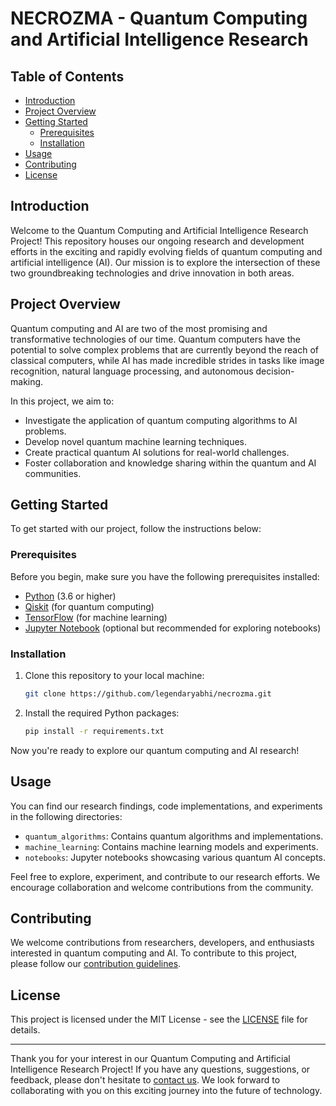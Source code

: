 # NECROZMA - Quantum Computing and Artificial Intelligence Research 

## Table of Contents

- [Introduction](#introduction)
- [Project Overview](#project-overview)
- [Getting Started](#getting-started)
  - [Prerequisites](#prerequisites)
  - [Installation](#installation)
- [Usage](#usage)
- [Contributing](#contributing)
- [License](#license)

## Introduction

Welcome to the Quantum Computing and Artificial Intelligence Research Project! This repository houses our ongoing research and development efforts in the exciting and rapidly evolving fields of quantum computing and artificial intelligence (AI). Our mission is to explore the intersection of these two groundbreaking technologies and drive innovation in both areas.

## Project Overview

Quantum computing and AI are two of the most promising and transformative technologies of our time. Quantum computers have the potential to solve complex problems that are currently beyond the reach of classical computers, while AI has made incredible strides in tasks like image recognition, natural language processing, and autonomous decision-making.

In this project, we aim to:

- Investigate the application of quantum computing algorithms to AI problems.
- Develop novel quantum machine learning techniques.
- Create practical quantum AI solutions for real-world challenges.
- Foster collaboration and knowledge sharing within the quantum and AI communities.

## Getting Started

To get started with our project, follow the instructions below:

### Prerequisites

Before you begin, make sure you have the following prerequisites installed:

- [Python](https://www.python.org/) (3.6 or higher)
- [Qiskit](https://qiskit.org/) (for quantum computing)
- [TensorFlow](https://www.tensorflow.org/) (for machine learning)
- [Jupyter Notebook](https://jupyter.org/) (optional but recommended for exploring notebooks)

### Installation

1. Clone this repository to your local machine:

   ```bash
   git clone https://github.com/legendaryabhi/necrozma.git
   ```

2. Install the required Python packages:

   ```bash
   pip install -r requirements.txt
   ```

Now you're ready to explore our quantum computing and AI research!

## Usage

You can find our research findings, code implementations, and experiments in the following directories:

- `quantum_algorithms`: Contains quantum algorithms and implementations.
- `machine_learning`: Contains machine learning models and experiments.
- `notebooks`: Jupyter notebooks showcasing various quantum AI concepts.

Feel free to explore, experiment, and contribute to our research efforts. We encourage collaboration and welcome contributions from the community.

## Contributing

We welcome contributions from researchers, developers, and enthusiasts interested in quantum computing and AI. To contribute to this project, please follow our [contribution guidelines](CONTRIBUTION.md).

## License

This project is licensed under the MIT License - see the [LICENSE](LICENSE) file for details.

---

Thank you for your interest in our Quantum Computing and Artificial Intelligence Research Project! If you have any questions, suggestions, or feedback, please don't hesitate to [contact us](mailto:your-email@example.com). We look forward to collaborating with you on this exciting journey into the future of technology.
